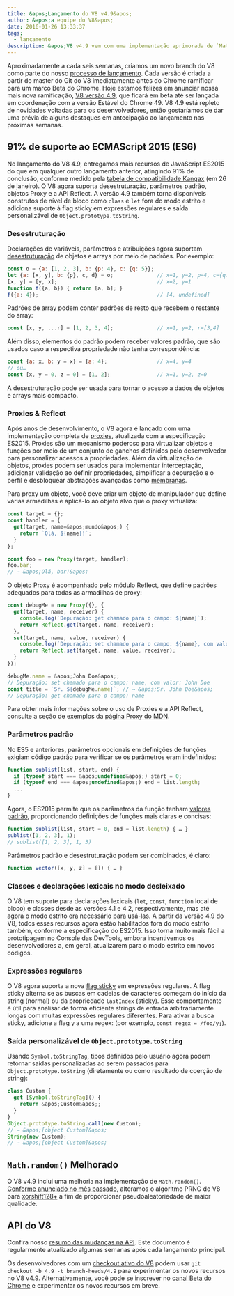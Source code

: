 ```yaml
---
title: &apos;Lançamento do V8 v4.9&apos;
author: &apos;a equipe do V8&apos;
date: 2016-01-26 13:33:37
tags:
  - lançamento
description: &apos;V8 v4.9 vem com uma implementação aprimorada de `Math.random` e adiciona suporte a diversos novos recursos da linguagem ES2015.&apos;
---
```

Aproximadamente a cada seis semanas, criamos um novo branch do V8 como parte do nosso [processo de lançamento](/docs/release-process). Cada versão é criada a partir do master do Git do V8 imediatamente antes do Chrome ramificar para um marco Beta do Chrome. Hoje estamos felizes em anunciar nossa mais nova ramificação, [V8 versão 4.9](https://chromium.googlesource.com/v8/v8.git/+log/branch-heads/4.9), que ficará em beta até ser lançada em coordenação com a versão Estável do Chrome 49. V8 4.9 está repleto de novidades voltadas para os desenvolvedores, então gostaríamos de dar uma prévia de alguns destaques em antecipação ao lançamento nas próximas semanas.

<!--truncate-->
## 91% de suporte ao ECMAScript 2015 (ES6)

No lançamento do V8 4.9, entregamos mais recursos de JavaScript ES2015 do que em qualquer outro lançamento anterior, atingindo 91% de conclusão, conforme medido pela [tabela de compatibilidade Kangax](https://kangax.github.io/compat-table/es6/) (em 26 de janeiro). O V8 agora suporta desestruturação, parâmetros padrão, objetos Proxy e a API Reflect. A versão 4.9 também torna disponíveis construtos de nível de bloco como `class` e `let` fora do modo estrito e adiciona suporte à flag sticky em expressões regulares e saída personalizável de `Object.prototype.toString`.

### Desestruturação

Declarações de variáveis, parâmetros e atribuições agora suportam [desestruturação](https://developer.mozilla.org/en-US/docs/Web/JavaScript/Reference/Operators/Destructuring_assignment) de objetos e arrays por meio de padrões. Por exemplo:

```js
const o = {a: [1, 2, 3], b: {p: 4}, c: {q: 5}};
let {a: [x, y], b: {p}, c, d} = o;              // x=1, y=2, p=4, c={q: 5}
[x, y] = [y, x];                                // x=2, y=1
function f({a, b}) { return [a, b]; }
f({a: 4});                                      // [4, undefined]
```

Padrões de array podem conter padrões de resto que recebem o restante do array:

```js
const [x, y, ...r] = [1, 2, 3, 4];              // x=1, y=2, r=[3,4]
```

Além disso, elementos do padrão podem receber valores padrão, que são usados caso a respectiva propriedade não tenha correspondência:

```js
const {a: x, b: y = x} = {a: 4};                // x=4, y=4
// ou…
const [x, y = 0, z = 0] = [1, 2];               // x=1, y=2, z=0
```

A desestruturação pode ser usada para tornar o acesso a dados de objetos e arrays mais compacto.

### Proxies & Reflect

Após anos de desenvolvimento, o V8 agora é lançado com uma implementação completa de [proxies](https://developer.mozilla.org/en-US/docs/Web/JavaScript/Reference/Global_Objects/Proxy), atualizada com a especificação ES2015. Proxies são um mecanismo poderoso para virtualizar objetos e funções por meio de um conjunto de ganchos definidos pelo desenvolvedor para personalizar acessos a propriedades. Além da virtualização de objetos, proxies podem ser usados para implementar interceptação, adicionar validação ao definir propriedades, simplificar a depuração e o perfil e desbloquear abstrações avançadas como [membranas](http://tvcutsem.github.io/js-membranes/).

Para proxy um objeto, você deve criar um objeto de manipulador que define várias armadilhas e aplicá-lo ao objeto alvo que o proxy virtualiza:

```js
const target = {};
const handler = {
  get(target, name=&apos;mundo&apos;) {
    return `Olá, ${name}!`;
  }
};

const foo = new Proxy(target, handler);
foo.bar;
// → &apos;Olá, bar!&apos;
```

O objeto Proxy é acompanhado pelo módulo Reflect, que define padrões adequados para todas as armadilhas de proxy:

```js
const debugMe = new Proxy({}, {
  get(target, name, receiver) {
    console.log(`Depuração: get chamado para o campo: ${name}`);
    return Reflect.get(target, name, receiver);
  },
  set(target, name, value, receiver) {
    console.log(`Depuração: set chamado para o campo: ${name}, com valor: ${value}`);
    return Reflect.set(target, name, value, receiver);
  }
});

debugMe.name = &apos;John Doe&apos;;
// Depuração: set chamado para o campo: name, com valor: John Doe
const title = `Sr. ${debugMe.name}`; // → &apos;Sr. John Doe&apos;
// Depuração: get chamado para o campo: name
```

Para obter mais informações sobre o uso de Proxies e a API Reflect, consulte a seção de exemplos da [página Proxy do MDN](https://developer.mozilla.org/en-US/docs/Web/JavaScript/Reference/Global_Objects/Proxy#Examples).

### Parâmetros padrão

No ES5 e anteriores, parâmetros opcionais em definições de funções exigiam código padrão para verificar se os parâmetros eram indefinidos:

```js
function sublist(list, start, end) {
  if (typeof start === &apos;undefined&apos;) start = 0;
  if (typeof end === &apos;undefined&apos;) end = list.length;
  ...
}
```

Agora, o ES2015 permite que os parâmetros da função tenham [valores padrão](https://developer.mozilla.org/en-US/docs/Web/JavaScript/Reference/Functions/Default_parameters), proporcionando definições de funções mais claras e concisas:

```js
function sublist(list, start = 0, end = list.length) { … }
sublist([1, 2, 3], 1);
// sublist([1, 2, 3], 1, 3)
```

Parâmetros padrão e desestruturação podem ser combinados, é claro:

```js
function vector([x, y, z] = []) { … }
```

### Classes e declarações lexicais no modo desleixado

O V8 tem suporte para declarações lexicais (`let`, `const`, `function` local de bloco) e classes desde as versões 4.1 e 4.2, respectivamente, mas até agora o modo estrito era necessário para usá-las. A partir da versão 4.9 do V8, todos esses recursos agora estão habilitados fora do modo estrito também, conforme a especificação do ES2015. Isso torna muito mais fácil a prototipagem no Console das DevTools, embora incentivemos os desenvolvedores a, em geral, atualizarem para o modo estrito em novos códigos.

### Expressões regulares

O V8 agora suporta a nova [flag sticky](https://developer.mozilla.org/en-US/docs/Web/JavaScript/Reference/Global_Objects/RegExp/sticky) em expressões regulares. A flag sticky alterna se as buscas em cadeias de caracteres começam do início da string (normal) ou da propriedade `lastIndex` (sticky). Esse comportamento é útil para analisar de forma eficiente strings de entrada arbitrariamente longas com muitas expressões regulares diferentes. Para ativar a busca sticky, adicione a flag `y` a uma regex: (por exemplo, `const regex = /foo/y;`).

### Saída personalizável de `Object.prototype.toString`

Usando `Symbol.toStringTag`, tipos definidos pelo usuário agora podem retornar saídas personalizadas ao serem passados para `Object.prototype.toString` (diretamente ou como resultado de coerção de string):

```js
class Custom {
  get [Symbol.toStringTag]() {
    return &apos;Custom&apos;;
  }
}
Object.prototype.toString.call(new Custom);
// → &apos;[object Custom]&apos;
String(new Custom);
// → &apos;[object Custom]&apos;
```

## `Math.random()` Melhorado

O V8 v4.9 inclui uma melhoria na implementação de `Math.random()`. [Conforme anunciado no mês passado](/blog/math-random), alteramos o algoritmo PRNG do V8 para [xorshift128+](http://vigna.di.unimi.it/ftp/papers/xorshiftplus.pdf) a fim de proporcionar pseudoaleatoriedade de maior qualidade.

## API do V8

Confira nosso [resumo das mudanças na API](https://docs.google.com/document/d/1g8JFi8T_oAE_7uAri7Njtig7fKaPDfotU6huOa1alds/edit). Este documento é regularmente atualizado algumas semanas após cada lançamento principal.

Os desenvolvedores com um [checkout ativo do V8](https://v8.dev/docs/source-code#using-git) podem usar `git checkout -b 4.9 -t branch-heads/4.9` para experimentar os novos recursos no V8 v4.9. Alternativamente, você pode se inscrever no [canal Beta do Chrome](https://www.google.com/chrome/browser/beta.html) e experimentar os novos recursos em breve.

